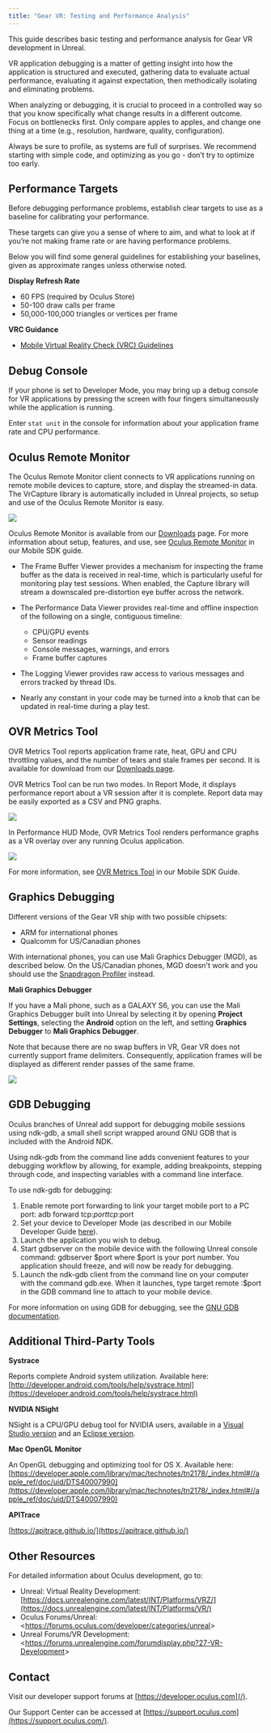 ```yaml
---
title: "Gear VR: Testing and Performance Analysis"
---
```


This guide describes basic testing and performance analysis for Gear VR development in Unreal. 

VR application debugging is a matter of getting insight into how the application is structured and executed, gathering data to evaluate actual performance, evaluating it against expectation, then methodically isolating and eliminating problems.

When analyzing or debugging, it is crucial to proceed in a controlled way so that you know specifically what change results in a different outcome. Focus on bottlenecks first. Only compare apples to apples, and change one thing at a time (e.g., resolution, hardware, quality, configuration).

Always be sure to profile, as systems are full of surprises. We recommend starting with simple code, and optimizing as you go - don’t try to optimize too early.

## Performance Targets

Before debugging performance problems, establish clear targets to use as a baseline for calibrating your performance.

These targets can give you a sense of where to aim, and what to look at if you’re not making frame rate or are having performance problems.

Below you will find some general guidelines for establishing your baselines, given as approximate ranges unless otherwise noted.

**Display Refresh Rate**

* 60 FPS (required by Oculus Store)
* 50-100 draw calls per frame
* 50,000-100,000 triangles or vertices per frame


**VRC Guidance**

* [Mobile Virtual Reality Check (VRC) Guidelines](https://developer.oculus.com/documentation/publish/latest/concepts/publish-mobile-req/)


## Debug Console

If your phone is set to Developer Mode, you may bring up a debug console for VR applications by pressing the screen with four fingers simultaneously while the application is running. 

Enter `stat unit` in the console for information about your application frame rate and CPU performance.

## Oculus Remote Monitor

The Oculus Remote Monitor client connects to VR applications running on remote mobile devices to capture, store, and display the streamed-in data. The VrCapture library is automatically included in Unreal projects, so setup and use of the Oculus Remote Monitor is easy.

![](/images/documentationunreallatestconceptsunreal-debug-gearvr-0.png)

Oculus Remote Monitor is available from our [Downloads](/downloads/unreal-engine/) page. For more information about setup, features, and use, see [Oculus Remote Monitor](/documentation/mobilesdk/latest/concepts/mobile-remote-monitor/) in our Mobile SDK guide.

* The Frame Buffer Viewer provides a mechanism for inspecting the frame buffer as the data is received in real-time, which is particularly useful for monitoring play test sessions. When enabled, the Capture library will stream a downscaled pre-distortion eye buffer across the network.
* The Performance Data Viewer provides real-time and offline inspection of the following on a single, contiguous timeline: 
	+ CPU/GPU events
	+ Sensor readings
	+ Console messages, warnings, and errors
	+ Frame buffer captures
	
* The Logging Viewer provides raw access to various messages and errors tracked by thread IDs.
* Nearly any constant in your code may be turned into a knob that can be updated in real-time during a play test.


## OVR Metrics Tool

OVR Metrics Tool reports application frame rate, heat, GPU and CPU throttling values, and the number of tears and stale frames per second. It is available for download from our [Downloads page](/downloads/).

OVR Metrics Tool can be run two modes. In Report Mode, it displays performance report about a VR session after it is complete. Report data may be easily exported as a CSV and PNG graphs.

![](/images/documentationunreallatestconceptsunreal-debug-gearvr-1.png)

In Performance HUD Mode, OVR Metrics Tool renders performance graphs as a VR overlay over any running Oculus application.

![](/images/documentationunreallatestconceptsunreal-debug-gearvr-2.jpg)

For more information, see [OVR Metrics Tool](/documentation/mobilesdk/latest/concepts/mobile-ovrmetricstool/) in our Mobile SDK Guide.

## Graphics Debugging

Different versions of the Gear VR ship with two possible chipsets:

* ARM for international phones
* Qualcomm for US/Canadian phones


With international phones, you can use Mali Graphics Debugger (MGD), as described below. On the US/Canadian phones, MGD doesn't work and you should use the [Snapdragon Profiler](https://developer.qualcomm.com/software/snapdragon-profiler) instead.

**Mali Graphics Debugger**

If you have a Mali phone, such as a GALAXY S6, you can use the Mali Graphics Debugger built into Unreal by selecting it by opening **Project Settings**, selecting the **Android** option on the left, and setting **Graphics Debugger** to **Mali Graphics Debugger**.

Note that because there are no swap buffers in VR, Gear VR does not currently support frame delimiters. Consequently, application frames will be displayed as different render passes of the same frame.

![](/images/documentationunreallatestconceptsunreal-debug-gearvr-3.png)

## GDB Debugging

Oculus branches of Unreal add support for debugging mobile sessions using ndk-gdb, a small shell script wrapped around GNU GDB that is included with the Android NDK.

Using ndk-gdb from the command line adds convenient features to your debugging workflow by allowing, for example, adding breakpoints, stepping through code, and inspecting variables with a command line interface.

To use ndk-gdb for debugging: 

1. Enable remote port forwarding to link your target mobile port to a PC port: adb forward tcp:$port tcp:$port
2. Set your device to Developer Mode (as described in our Mobile Developer Guide [here](https://developer.oculus.com/documentation/mobilesdk/latest/concepts/mobile-troublesh-device-run-app-outside/)).
3. Launch the application you wish to debug. 
4. Start gdbserver on the mobile device with the following Unreal console command: gdbserver $port where $port is your port number. You application should freeze, and will now be ready for debugging.
5. Launch the ndk-gdb client from the command line on your computer with the command gdb.exe. When it launches, type target remote :$port in the GDB command line to attach to your mobile device.


For more information on using GDB for debugging, see the [GNU GDB documentation](https://www.gnu.org/software/gdb/documentation/).

## Additional Third-Party Tools

**Systrace**

Reports complete Android system utilization. Available here: [http://developer.android.com/tools/help/systrace.html](https://developer.android.com/tools/help/systrace.html)

**NVIDIA NSight**

NSight is a CPU/GPU debug tool for NVIDIA users, available in a [Visual Studio version](https://developer.nvidia.com/nvidia-nsight-visual-studio-edition) and an [Eclipse version](https://developer.nvidia.com/nsight-eclipse-edition).

**Mac OpenGL Monitor**

An OpenGL debugging and optimizing tool for OS X. Available here: [https://developer.apple.com/library/mac/technotes/tn2178/_index.html#//apple_ref/doc/uid/DTS40007990](https://developer.apple.com/library/mac/technotes/tn2178/_index.html#//apple_ref/doc/uid/DTS40007990)

**APITrace**

[https://apitrace.github.io/](https://apitrace.github.io/)

## Other Resources

For detailed information about Oculus development, go to:

* Unreal: Virtual Reality Development: [https://docs.unrealengine.com/latest/INT/Platforms/VRZ/](https://docs.unrealengine.com/latest/INT/Platforms/VR/)
* Oculus Forums/Unreal: &lt;https://forums.oculus.com/developer/categories/unreal&gt;
* Unreal Forums/VR Development: &lt;https://forums.unrealengine.com/forumdisplay.php?27-VR-Development&gt;


## Contact

Visit our developer support forums at [https://developer.oculus.com](/).

Our Support Center can be accessed at [https://support.oculus.com](https://support.oculus.com/).
